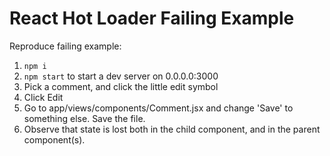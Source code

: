 # React Hot Loader Failing Example

Reproduce failing example:

1. `npm i`
2. `npm start` to start a dev server on 0.0.0.0:3000
3. Pick a comment, and click the little edit symbol
4. Click Edit
5. Go to app/views/components/Comment.jsx and change 'Save' to something else. Save the file.
6. Observe that state is lost both in the child component, and in the parent component(s).

